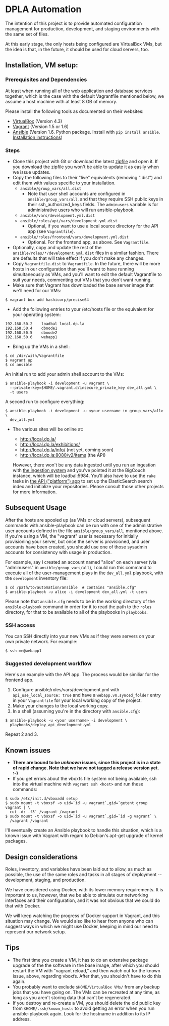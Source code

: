 
# DPLA Automation

The intention of this project is to provide automated configuration management
for production, development, and staging environments with the same set of
files.

At this early stage, the only hosts being configured are VirtualBox VMs, but the
idea is that, in the future, it should be used for cloud servers, too.


## Installation, VM setup:

### Prerequisites and Dependencies

At least when running all of the web application and database services together,
which is the case with the default Vagrantfile mentioned below, we assume a host
machine with at least 8 GB of memory.

Please install the following tools as documented on their websites:

* [VirtualBox](https://www.virtualbox.org/) (Version 4.3)
* [Vagrant](http://www.vagrantup.com/) (Version 1.5 or 1.6)
* [Ansible](http://www.ansible.com/) (Version 1.6.  Python package.  Install with `pip install ansible`.  [Installation instructions](http://docs.ansible.com/intro_installation.html))

### Steps
* Clone this project with Git or download the latest
  [zipfile](https://github.com/dpla/automation/archive/master.zip) and open it.  If
  you download the zipfile you won't be able to update it as easily when we issue
  updates.
* Copy the following files to their "live" equivalents (removing ".dist") and
  edit them with values specific to your installation.
  * `ansible/group_vars/all.dist`
    * Note that user shell accounts are configured in `ansible/group_vars/all`,
      and that they require SSH public keys in their ssh_authorized_keys fields.
      The `adminusers` variable is for administrative users who will run
      ansible-playbook.
  * `ansible/vars/development.yml.dist`
  * `ansible/roles/api/vars/development.yml.dist`
    * Optional, if you want to use a local source directory for the API app (see
      `Vagrantfile`).
  * `ansible/roles/frontend/vars/development.yml.dist`
    * Optional.  For the frontend app, as above.  See `Vagrantfile`.
* Optionally, copy and update the rest of the `ansible/roles/*/development.yml.dist`
  files in a similar fashion.  There are defaults that will take effect if you don't
  make any changes.
* Copy `Vagrantfile.dist` to `Vagrantfile`.
  In the future, there will be more hosts in our configuration than you'll want
  to have running simultaneously as VMs, and you'll want to edit the default
  Vagrantfile to suit your needs, commenting out VMs that you don't want running.
* Make sure that Vagrant has downloaded the base server image that we'll need
  for our VMs:
```
$ vagrant box add hashicorp/precise64
```
* Add the following entries to your /etc/hosts file or the equivalent for your
  operating system:
```
192.168.50.2    loadbal local.dp.la
192.168.50.4    dbnode1
192.168.50.5    dbnode2
192.168.50.6    webapp1
```
* Bring up the VMs in a shell:
```
$ cd /dir/with/Vagrantfile
$ vagrant up
$ cd ansible
```
An initial run to add your admin shell account to the VMs:
```
$ ansible-playbook -i development -u vagrant \
  --private-key=$HOME/.vagrant.d/insecure_private_key dev_all.yml \
  -t users
```
A second run to configure everything:
```
$ ansible-playbook -i development -u <your username in group_vars/all> \
  dev_all.yml
```
* The various sites will be online at:
  * http://local.dp.la/
  * http://local.dp.la/exhibitions/
  * http://local.dp.la/info/  (not yet, coming soon)
  * http://local.dp.la:8080/v2/items (the API)

  However, there won't be any data ingested until you run an ingestion with
  [the ingestion system](http://github.com/dpla/ingestion) and you've pointed
  it at the BigCouch instance, which will be loadbal:5984.  You'll also have
  to use the `rake` tasks in
  [the API ("platform") app](http://github.com/dpla/platform) to set up the
  ElasticSearch search index and initialize your repositories.  Please consult
  those other projects for more information.

## Subsequent Usage

After the hosts are spooled up (as VMs or cloud servers), subsequent commands
with ansible-playbook can be run with one of the administrative user accounts
defined in the file `ansible/group_vars/all`, mentioned above.  If you're using
a VM, the "vagrant" user is necessary for initially provisioning your server,
but once the server is provisioned, and user accounts have been created, you
should use one of those sysadmin accounts for consistency with usage in
production.

For example, say I created an account named "alice" on each server (via
"adminusers" in `ansible/group_vars/all`), I could run this command to execute all
of the user-management plays in the `dev_all.yml` playbook, with the `development`
inventory file:
```
$ cd /path/to/automation/ansible  # contains "ansible.cfg"
$ ansible-playbook -u alice -i development dev_all.yml -t users
```

Please note that `ansible.cfg` needs to be in the working directory of the
`ansible-playbook` command in order for it to read the path to the `roles`
directory, for that to be available to all of the playbooks in `playbooks`.

### SSH access

You can SSH directly into your new VMs as if they were servers on your own private
network.  For example:
```
$ ssh me@webapp1
```

### Suggested development workflow

Here's an example with the API app.  The process would be similiar for the frontend
app.

1. Configure ansible/roles/vars/development.yml with `api_use_local_source: true`
   and have a `webapp.vm.synced_folder` entry in your `Vagrantfile` for your
   local working copy of the project.
2. Make your changes to the local working copy.
3. In a shell (assuming you're in the directory with `ansible.cfg`):
```
$ ansible-playbook -u <your username> -i development \
  playbooks/deploy_api_development.yml
```

Repeat 2 and 3.

## Known issues

* **There are bound to be _unknown_ issues, since this project is in a state
  of rapid change.  Note that we have not tagged a release version yet. :-)**
* If you get errors about the vboxfs file system not being available, ssh into
  the virtual machine with `vagrant ssh <host>` and run these commands:
```
$ sudo /etc/init.d/vboxadd setup
$ sudo mount -t vboxsf -o uid=`id -u vagrant`,gid=`getent group vagrant | \
  cut -d: -f3` /vagrant /vagrant
$ sudo mount -t vboxsf -o uid=`id -u vagrant`,gid=`id -g vagrant` \
  /vagrant /vagrant
```
  I'll eventually create an Ansible playbook to handle this situation, which is
  a known issue with Vagrant with regard to Debian's apt-get upgrade of kernel
  packages.

## Design considerations

Roles, inventory, and variables have been laid out to allow, as much as possible, the
use of the same roles and tasks in all stages of deployment -- development, staging,
and production.

We have considered using Docker, with its lower memory requirements.  It is
important to us, however, that we be able to simulate our networking interfaces and
their configuration, and it was not obvious that we could do that with Docker.

We will keep watching the progress of Docker support in Vagrant, and this situation
may change.   We would also like to hear from anyone who can suggest ways in which we
might use Docker, keeping in mind our need to represent our network setup.


## Tips

* The first time you create a VM, it has to do an extensive package upgrade
  of the the software in the base image, after which you should restart the VM
  with "vagrant reload," and then watch out for the known issue, above,
  regarding vboxfs.  After that, you shouldn't have to do this again.
* You probably want to exclude `$HOME/VirtualBox VMs/` from any backup jobs that
  you have going on.  The VMs can be recreated at any time, as long as you
  aren't storing data that can't be regenerated.
* If you destroy and re-create a VM, you should delete the old public key
  from `$HOME/.ssh/known_hosts` to avoid getting an error when you run
  ansible-playbook again.  Look for the hostname in addition to its IP address.

